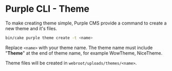 # Purple CLI - Theme

To make creating theme simple, Purple CMS provide a command to create a new theme and it's files.

```bash
bin/cake purple theme create -t <name>
```

Replace <code>&#x3C;name&#x3E;</code> with your theme name. The theme name must include "**Theme**" at the end of theme name, for example WowTheme, NiceTheme.

Theme files will be created in <code>webroot/uploads/themes/&#x3C;name&#x3E;</code>.